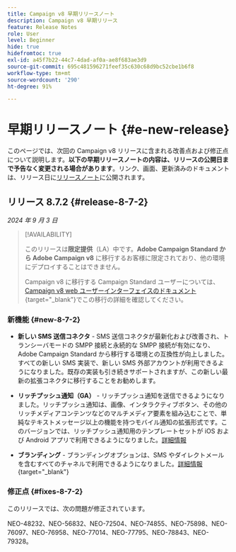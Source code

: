 ```yaml
---
title: Campaign v8 早期リリースノート
description: Campaign v8 早期リリース
feature: Release Notes
role: User
level: Beginner
hide: true
hidefromtoc: true
exl-id: a45f7b22-44c7-4dad-af0a-ae8f683ae3d9
source-git-commit: 695c481596271feef35c630c68d9bc52cbe1b6f8
workflow-type: tm+mt
source-wordcount: '290'
ht-degree: 91%

---
```


# 早期リリースノート {#e-new-release}

このページでは、次回の Campaign v8 リリースに含まれる改善点および修正点について説明します。**以下の早期リリースノートの内容は、リリースの公開日まで予告なく変更される場合があります**。リンク、画面、更新済みのドキュメントは、リリース日に[リリースノート](release-notes.md)に公開されます。


## リリース 8.7.2 {#release-8-7-2}

_2024 年 9 月 3 日_

>[!AVAILABILITY]
>
>このリリースは&#x200B;**限定提供**（LA）中です。**Adobe Campaign Standard から Adobe Campaign v8** に移行するお客様に限定されており、他の環境にデプロイすることはできません。
>
>Campaign v8 に移行する Campaign Standard ユーザーについては、[Campaign v8 web ユーザーインターフェイスのドキュメント](https://experienceleague.adobe.com/ja/docs/campaign-web/v8/release-notes/acs-migration){target="_blank"}でこの移行の詳細を確認してください。

### 新機能 {#new-8-7-2}

* **新しい SMS 送信コネクタ** - SMS 送信コネクタが最新化および改善され、トランシーバモードの SMPP 接続と永続的な SMPP 接続が有効になり、Adobe Campaign Standard から移行する環境との互換性が向上しました。すべての新しい SMS 実装で、新しい SMS 外部アカウントが利用できるようになりました。既存の実装も引き続きサポートされますが、この新しい最新の拡張コネクタに移行することをお勧めします。

* **リッチプッシュ通知（GA）** - リッチプッシュ通知を送信できるようになりました。リッチプッシュ通知は、画像、インタラクティブボタン、その他のリッチメディアコンテンツなどのマルチメディア要素を組み込むことで、単純なテキストメッセージ以上の機能を持つモバイル通知の拡張形式です。このバージョンでは、リッチプッシュ通知用のテンプレートセットが iOS および Android アプリで利用できるようになりました。[詳細情報](../send/rich-push-android.md)

* **ブランディング** - ブランディングオプションは、SMS やダイレクトメールを含むすべてのチャネルで利用できるようになりました。[詳細情報](https://experienceleague.adobe.com/docs/experience-cloud/campaign/branding/branding-gs.html?lang=ja){target="_blank"}


### 修正点 {#fixes-8-7-2}

このリリースでは、次の問題が修正されています。

NEO-48232、NEO-56832、NEO-72504、NEO-74855、NEO-75898、NEO-76097、NEO-76958、NEO-77014、NEO-77795、NEO-78843、NEO-79328。
